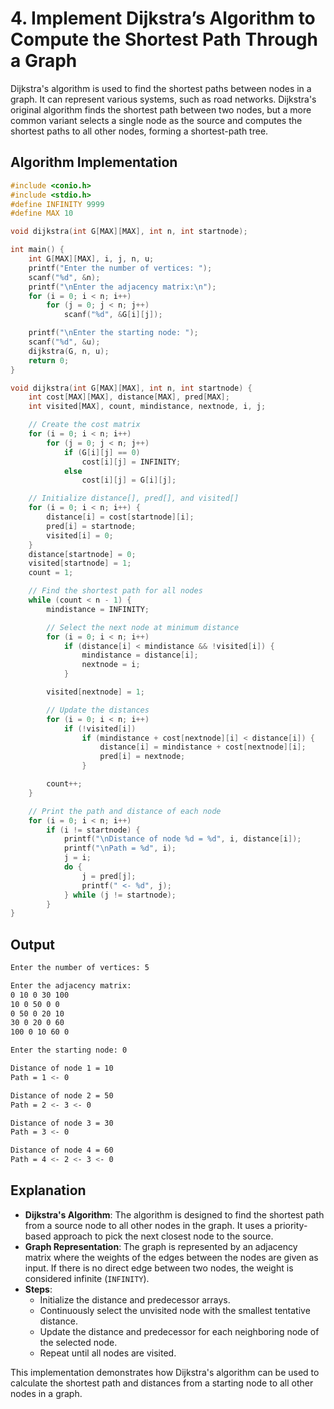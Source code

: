 # 4. Implement Dijkstra’s Algorithm to Compute the Shortest Path Through a Graph

Dijkstra's algorithm is used to find the shortest paths between nodes in a graph. It can represent various systems, such as road networks. Dijkstra's original algorithm finds the shortest path between two nodes, but a more common variant selects a single node as the source and computes the shortest paths to all other nodes, forming a shortest-path tree.

## Algorithm Implementation

```c
#include <conio.h>
#include <stdio.h>
#define INFINITY 9999
#define MAX 10

void dijkstra(int G[MAX][MAX], int n, int startnode);

int main() {
    int G[MAX][MAX], i, j, n, u;
    printf("Enter the number of vertices: ");
    scanf("%d", &n);
    printf("\nEnter the adjacency matrix:\n");
    for (i = 0; i < n; i++)
        for (j = 0; j < n; j++)
            scanf("%d", &G[i][j]);

    printf("\nEnter the starting node: ");
    scanf("%d", &u);
    dijkstra(G, n, u);
    return 0;
}

void dijkstra(int G[MAX][MAX], int n, int startnode) {
    int cost[MAX][MAX], distance[MAX], pred[MAX];
    int visited[MAX], count, mindistance, nextnode, i, j;

    // Create the cost matrix
    for (i = 0; i < n; i++)
        for (j = 0; j < n; j++)
            if (G[i][j] == 0)
                cost[i][j] = INFINITY;
            else
                cost[i][j] = G[i][j];

    // Initialize distance[], pred[], and visited[]
    for (i = 0; i < n; i++) {
        distance[i] = cost[startnode][i];
        pred[i] = startnode;
        visited[i] = 0;
    }
    distance[startnode] = 0;
    visited[startnode] = 1;
    count = 1;

    // Find the shortest path for all nodes
    while (count < n - 1) {
        mindistance = INFINITY;

        // Select the next node at minimum distance
        for (i = 0; i < n; i++)
            if (distance[i] < mindistance && !visited[i]) {
                mindistance = distance[i];
                nextnode = i;
            }

        visited[nextnode] = 1;

        // Update the distances
        for (i = 0; i < n; i++)
            if (!visited[i])
                if (mindistance + cost[nextnode][i] < distance[i]) {
                    distance[i] = mindistance + cost[nextnode][i];
                    pred[i] = nextnode;
                }

        count++;
    }

    // Print the path and distance of each node
    for (i = 0; i < n; i++)
        if (i != startnode) {
            printf("\nDistance of node %d = %d", i, distance[i]);
            printf("\nPath = %d", i);
            j = i;
            do {
                j = pred[j];
                printf(" <- %d", j);
            } while (j != startnode);
        }
}
```

## Output

```bash
Enter the number of vertices: 5

Enter the adjacency matrix:
0 10 0 30 100
10 0 50 0 0
0 50 0 20 10
30 0 20 0 60
100 0 10 60 0

Enter the starting node: 0

Distance of node 1 = 10
Path = 1 <- 0

Distance of node 2 = 50
Path = 2 <- 3 <- 0

Distance of node 3 = 30
Path = 3 <- 0

Distance of node 4 = 60
Path = 4 <- 2 <- 3 <- 0
```

## Explanation

- **Dijkstra's Algorithm**: The algorithm is designed to find the shortest path from a source node to all other nodes in the graph. It uses a priority-based approach to pick the next closest node to the source.
- **Graph Representation**: The graph is represented by an adjacency matrix where the weights of the edges between the nodes are given as input. If there is no direct edge between two nodes, the weight is considered infinite (`INFINITY`).
- **Steps**:
  - Initialize the distance and predecessor arrays.
  - Continuously select the unvisited node with the smallest tentative distance.
  - Update the distance and predecessor for each neighboring node of the selected node.
  - Repeat until all nodes are visited.

This implementation demonstrates how Dijkstra's algorithm can be used to calculate the shortest path and distances from a starting node to all other nodes in a graph.
